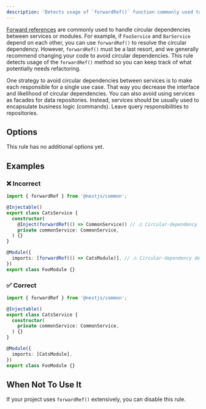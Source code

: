 ```yaml
---
description: 'Detects usage of `forwardRef()` function commonly used to handle circular references'
---
```


[Forward references](https://docs.nestjs.com/fundamentals/circular-dependency#forward-reference) are commonly used to handle circular dependencies between services or modules. For example, if `FooService` and `BarService` depend on each other, you can use `forwardRef()` to resolve the circular dependency. However, `forwardRef()` must be a last resort, and we generally recommend changing your code to avoid circular dependencies. This rule detects usage of the `forwardRef()` method so you can keep track of what potentially needs refactoring.

One strategy to avoid circular dependencies between services is to make each responsible for a single use case. That way you decrease the interface and likelihood of circular dependencies. You can also avoid using services as facades for data repositories. Instead, services should be usually used to encapsulate business logic (commands). Leave query responsibilities to repositories.

## Options

This rule has no additional options yet.


## Examples

### ❌ Incorrect

```ts
import { forwardRef } from '@nestjs/common';

@Injectable()
export class CatsService {
  constructor(
    @Inject(forwardRef(() => CommonService)) // ⚠️ Circular-dependency detected
    private commonService: CommonService,
  ) {}
}

@Module({
  imports: [forwardRef(() => CatsModule)], // ⚠️ Circular-dependency detected
})
export class FooModule {}
```

### ✅ Correct

```ts
import { forwardRef } from '@nestjs/common';

@Injectable()
export class CatsService {
  constructor(
    private commonService: CommonService,
  ) {}
}

@Module({
  imports: [CatsModule],
})
export class FooModule {}
```

## When Not To Use It

If your project uses `forwardRef()` extensively, you can disable this rule.
